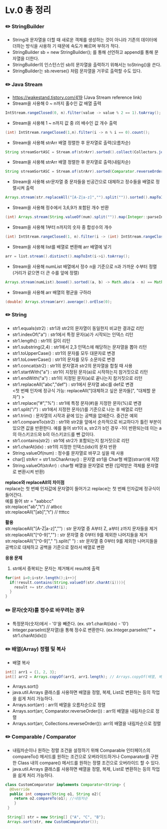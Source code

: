 # Lv.0 총 정리

###        ✏️ StringBuilder

- String과 문자열을 더할 때 새로운 객체를 생성하는 것이 아니라 기존의 데이터에 더하는 방식을 사용하  기 때문에 속도가 빠르며 부하가 적다. </br>
- StringBuilder sb = new StringBuilder(); 를 통해 선언하고 append를 통해 문자열을 더한다. </br>
- StringBuilder의 인스턴스인 sb의 문자열을 출력하기 위해서는 toString()을 쓴다. </br>
- StringBuilder는 sb.reverse() 처럼 문자열을 거꾸로 출력할 수도 있다. </br>


###        ✏️ Java Stream

- https://wakestand.tistory.com/419 (Java Stream reference link) </br>
- Stream을 사용해 0 ~ n까지 홀수인 값 배열 출력</br>
```java
IntStream.rangeClosed(0, n).filter(value -> value % 2 == 1).toArray();
```
- Stream을 사용해 1 ~ n까지 값 중 i의 배수인 값 개수 출력</br>
```java
(int) IntStream.rangeClosed(1,n).filter(i -> n % i == 0).count();
```
- Stream을 사용해 strArr 배열 정렬한 후 문자열로 출력(오름차순) </br>
```java
String streamSortASC = Stream.of(strArr).sorted().collect(Collectors.joining());
```
- Stream을 사용해 strArr 배열 정렬한 후 문자열로 출력(내림차순) </br>
```java
String streamSortASC = Stream.of(strArr).sorted(Comparator.reverseOrder()).collect(Collectors.joining());
```
- Stream을 사용해 str문자열 중 문자들을 빈공간으로 대체하고 정수들을 배열로 정렬시켜 출력 </br>
```java
Arrays.stream(str.replaceAll("[A-Z|a-z]","").split("")).sorted().mapToInt(Integer::parseInt).toArray();
```
- Stream을 사용해 정수에서 3,6,9가 포함된 개수 반환 </br>
```java
(int) Arrays.stream(String.valueOf(num).split("")).map(Integer::parseInt).filter(i -> i==3||i==6||i==9).count()
```
- Stream을 사용해 1부터 n까지의 숫자 중 합성수의 개수 </br>
```java
(int) IntStream.rangeClosed(1, n).filter(i -> (int) IntStream.rangeClosed(1, i).filter(j -> j % i == 0).count() > 2).count()
```
- Stream을 사용해 list를 배열로 변환해 arr 배열에 넣기 </br>
```java
arr = list.stream().distinct().mapToInt(i->i).toArray();
```
- Stream을 사용해 numList 배열에서 정수 n을 기준으로 n과 가까운 수부터 정렬 (거리가 같으면 더 큰 수를 앞에 정렬) </br>
```java
Arrays.stream(numList).boxed().sorted((a, b) -> Math.abs(a - n) == Math.abs(b - n) ? b.compareTo(a) : Integer.compare(Math.abs(a - n), Math.abs(b - n))).mapToInt(Integer::intValue).toArray();
```
- Stream을 사용해 arr 배열의 평균을 구하라 </br>
```java
(double) Arrays.stream(arr).average().orElse(0);
```

###        ✏️ String

- str1.equals(str2) : str1과 str2의 문자열이 동일한지 비교한 결과값 리턴 </br>
- str1.indexOf("a") : str1에서 특정 문자(a)가 시작되는 인덱스 리턴 </br>
- str1.length() : str1의 길이 리턴 </br>
- str1.substring(2,4) : str1에서 2,3 인덱스에 해당하는 문자열을 뽑아 리턴 </br>
- str1.toUpperCase() : str1의 문자를 모두 대문자로 변경 </br>
- str1.toLowerCase() : str1의 문자를 모두 소문자로 변경 </br>
- str1.concat(str2) : str1의 문자열과 str2의 문자열을 합칠 때 사용 </br>
- str1.startWith("a") : str1이 지정된 문자(a)로 시작하는지 참거짓으로 리턴 </br>
- str1.endWith("a") : str1이 지정된 문자(a)로 끝나는지 참거짓으로 리턴 </br>
- str1.replaceAll("abc","def") : str1에서 문자열 abc를 def로 변경 </br>
  <첫 번째 인자에 정규식 가능: replaceAll("[대체하고 싶은 문자들]", "대체할 문자") > </br>
- str1.replace("#","%") : str1에 특정 문자(#)을 지정한 문자(%)로 변경 </br>
- str1.split("/") : str1에서 지정한 문자(/)를 기준으로 나눈 후 배열로 리턴 </br>
- str1.trim() : 문자열의 시작과 끝에 있는 공백을 없애준다. 중간은 예외 </br>
- str1.compareTo(str2) : str1와 str2을 앞에서 순차적으로 비교하다가 틀린 부분이 있으면 값을 반환한다. 예를 들어 str1이 a, str2가 b인 경우 -1이 반환되는데 이는 a의 아스키코드와 b의 아스키코드를 뺀 값이다. </br>
- str1.contains(str2) : str1에 str2가 포함되는지 참거짓으로 리턴 </br>
- str1.charAt(idx) : str1의 지정한 인덱스(idx)의 문자 반환 </br>
- String.valueOf(num) : 정수를 문자열로 바꾸고 싶을 때 사용 </br>
- char[] strArr = str1.toCharArray() : 문자열 str1을 Char형 배열(strarr)에 저장 </br>
- String.valueOf(strArr) : char형 배열을 문자열로 변환 (입력받은 객체를 문자열로 변환시켜 반환) </br>

**replace와 replaceAll의 차이점** </br>
replace는 첫 번째 인자값에 문자열이 들어가고 replace는 첫 번째 인자값에 정규식이 들어간다. </br>
예를 들어 str = "aabbcc" </br>
str.replace("ab","t")      // atbcc </br>
str.replaceAll("[ab]","t") // ttttcc </br>

**활용** </br>
str.replaceAll("[A-Z|a-z]","") : str 문자열 중 A부터 Z, a부터 z까지 문자들을 제거 </br>
str.replaceAll("[^0-9]","") : str 문자열 중 0부터 9를 제외한 나머지들을 제거</br>
str.replaceAll("[^0-9]"," ").split(" ") : str 문자열 중 0부터 9를 제외한 나머지들을 공백으로 대체하고 공백을 기준으로 잘라서 배열로 변환 </br>

**응용 문제**
1. str에서 중복되는 문자는 제거해서 result에 출력
```java
for(int i=0;i<str.length();i++){
  if(!result.contains(String.valueOf(str.charAt(i)))){
    result += str.charAt(i);
  }
}
```


###        ✏️ 문자(숫자)를 정수로 바꾸려는 경우

- 특정문자(숫자)에서 - '0'을 빼준다. (ex. str1.charAt(idx) - '0') </br>
- Integer.parseInt(문자열)을 통해 정수로 변환한다. (ex.Integer.parseInt("" + str1.charAt(idx))) </br>


###        ✏️ 배열(Array) 정렬 및 복사

- 배열 복사
```java
int[] arr1 = {1, 2, 3};
int[] arr2 = Arrays.copyOf(arr1, arr1.length); // Arrays.copyOf(배열, 배열길이)
```
- Arrays.sort() </br>
- java.util.Arrays 클래스를 사용하면 배열을 정렬, 복제, List로 변환하는 등의 작업을 쉽게 처리 가능하다.</br>
- Arrays.sort(arr) : arr의 배열을 오름차순으로 정렬 </br>
- Arrays.sort(arr, Comparator.reverseOrder()) : arr의 배열을 내림차순으로 정렬 </br>
- Arrays.sort(arr, Collections.reverseOrder()): arr의 배열을 내림차순으로 정렬 </br>


###        ✏️ Comparable / Comparator

- 내림차순이나 원하는 정렬 조건을 설정하기 위해 Comparable 인터페이스의 compareTo() 메서드를 원하는 조건으로 오버라이드하거나 Comparator를 구현한 Class 내의 compare() 메서드를 원하는 정렬 조건으로 오버라이드 할 수 있다. </br>
- java.util.Arrays 클래스를 사용하면 배열을 정렬, 복제, List로 변환하는 등의 작업을 쉽게 처리 가능하다.</br>
```java
class CustomComparator implements Comparator<String> {
  @Override
  public int compare(String o1, String o2){
    return o2.compareTo(o1); //내림차순
    }
 }
 
 String[] str = new String[] {"A", "C", "B"};
 Arrays.sort(str, new CustomComparator());
```

